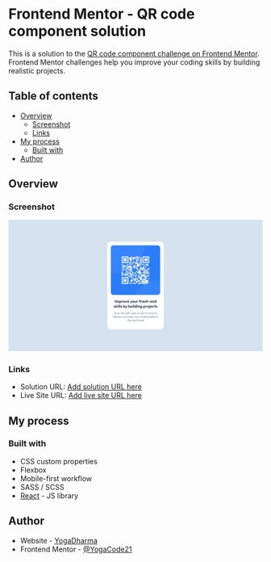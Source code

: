 # Frontend Mentor - QR code component solution

This is a solution to the [QR code component challenge on Frontend Mentor](https://www.frontendmentor.io/challenges/qr-code-component-iux_sIO_H). Frontend Mentor challenges help you improve your coding skills by building realistic projects. 

## Table of contents

- [Overview](#overview)
  - [Screenshot](#screenshot)
  - [Links](#links)
- [My process](#my-process)
  - [Built with](#built-with)
- [Author](#author)


## Overview

### Screenshot

![](./src/design/thumbnail.jpeg)

### Links

- Solution URL: [Add solution URL here](https://www.frontendmentor.io/solutions/qr-code-component-using-react-js-and-scss-WhznSo0PFv)
- Live Site URL: [Add live site URL here](https://yoga-qr-code.netlify.app/)

## My process

### Built with

- CSS custom properties
- Flexbox
- Mobile-first workflow
- SASS / SCSS 
- [React](https://reactjs.org/) - JS library

## Author

- Website - [YogaDharma](./)
- Frontend Mentor - [@YogaCode21](https://www.frontendmentor.io/profile/YogaCode21)